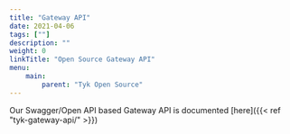 ```yaml
---
title: "Gateway API"
date: 2021-04-06
tags: [""]
description: ""
weight: 0
linkTitle: "Open Source Gateway API"
menu:
    main:
        parent: "Tyk Open Source"
---
```


Our Swagger/Open API based Gateway API is documented [here]({{< ref "tyk-gateway-api/" >}})